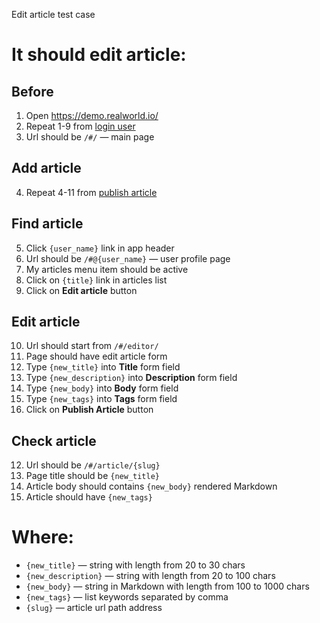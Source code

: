 Edit article test case

# It should edit article:

## Before
1. Open https://demo.realworld.io/
2. Repeat 1-9 from [login user](login_user.md)
3. Url should be `/#/` — main page

## Add article
4. Repeat 4-11 from [publish article](publish_article.md)

## Find article
5. Click `{user_name}` link in app header
6. Url should be `/#@{user_name}` — user profile page
7. My articles menu item should be active
8. Click on `{title}` link in articles list
9. Click on **Edit article** button

## Edit article
10. Url should start from `/#/editor/`
11. Page should have edit article form
12. Type `{new_title}` into **Title** form field
13. Type `{new_description}` into **Description** form field
14. Type `{new_body}` into **Body** form field
15. Type `{new_tags}` into **Tags** form field
16. Click on **Publish Article** button

## Check article
12. Url should be `/#/article/{slug}`
13. Page title should be `{new_title}`
14. Article body should contains `{new_body}` rendered Markdown
15. Article should have `{new_tags}`

# Where:
* `{new_title}` — string with length from 20 to 30 chars
* `{new_description}` — string with length from 20 to 100 chars
* `{new_body}` — string in Markdown with length from 100 to 1000 chars
* `{new_tags}` — list keywords separated by comma
* `{slug}` — article url path address
